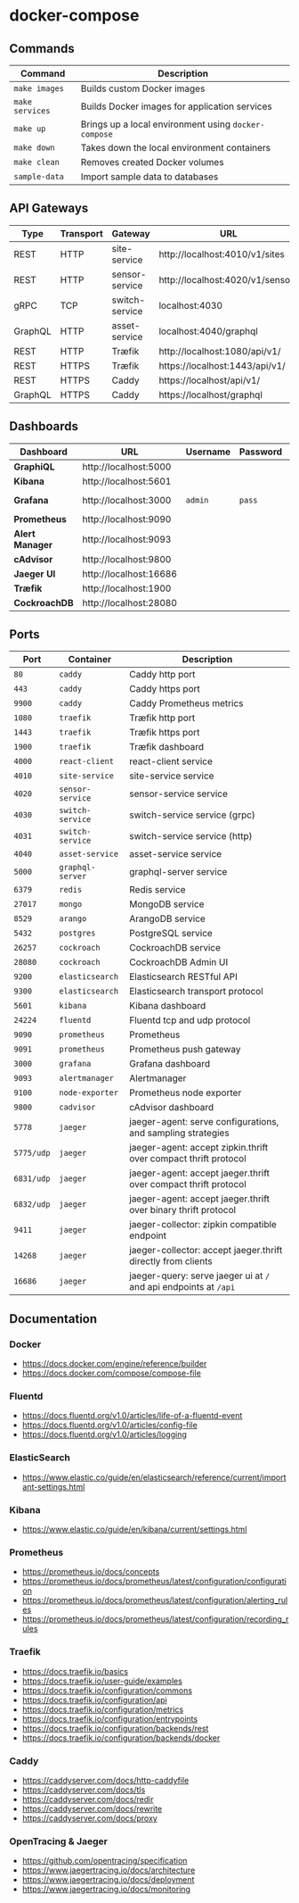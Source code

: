 # docker-compose

## Commands

| Command            | Description                                          |
|--------------------|------------------------------------------------------|
| `make images`      | Builds custom Docker images                          |
| `make services`    | Builds Docker images for application services        |
| `make up`          | Brings up a local environment using `docker-compose` |
| `make down`        | Takes down the local environment containers          |
| `make clean`       | Removes created Docker volumes                       |
| `sample-data`      | Import sample data to databases                      |

## API Gateways

| Type    | Transport | Gateway        | URL                              |
| --------|-----------|----------------|----------------------------------|
| REST    | HTTP      | site-service   | http://localhost:4010/v1/sites   |
| REST    | HTTP      | sensor-service | http://localhost:4020/v1/sensors |
| gRPC    | TCP       | switch-service | localhost:4030                   |
| GraphQL | HTTP      | asset-service  | localhost:4040/graphql           |
| REST    | HTTP      | Træfik         | http://localhost:1080/api/v1/    |
| REST    | HTTPS     | Træfik         | https://localhost:1443/api/v1/   |
| REST    | HTTPS     | Caddy          | https://localhost/api/v1/        |
| GraphQL | HTTPS     | Caddy          | https://localhost/graphql        |


## Dashboards

| Dashboard         | URL                    | Username | Password | Required Information             |
|-------------------|------------------------|----------|----------|----------------------------------|
| **GraphiQL**      | http://localhost:5000  |          |          |                                  |
| **Kibana**        | http://localhost:5601  |          |          | Index Pattern: `fluentd`         |
| **Grafana**       | http://localhost:3000  | `admin`  | `pass`   | Source: `http://prometheus:9090` |
| **Prometheus**    | http://localhost:9090  |          |          |                                  |
| **Alert Manager** | http://localhost:9093  |          |          |                                  |
| **cAdvisor**      | http://localhost:9800  |          |          |                                  |
| **Jaeger UI**     | http://localhost:16686 |          |          |                                  |
| **Træfik**        | http://localhost:1900  |          |          |                                  |
| **CockroachDB**   | http://localhost:28080 |          |          |                                  |

## Ports

| Port       | Container        | Description                                                      |
|------------|------------------|------------------------------------------------------------------|
| `80`       | `caddy`          | Caddy http port                                                  |
| `443`      | `caddy`          | Caddy https port                                                 |
| `9900`     | `caddy`          | Caddy Prometheus metrics                                         |
| `1080`     | `traefik`        | Træfik http port                                                 |
| `1443`     | `traefik`        | Træfik https port                                                |
| `1900`     | `traefik`        | Træfik dashboard                                                 |
| `4000`     | `react-client`   | react-client service                                             |
| `4010`     | `site-service`   | site-service service                                             |
| `4020`     | `sensor-service` | sensor-service service                                           |
| `4030`     | `switch-service` | switch-service service (grpc)                                    |
| `4031`     | `switch-service` | switch-service service (http)                                    |
| `4040`     | `asset-service`  | asset-service service                                            |
| `5000`     | `graphql-server` | graphql-server service                                           |
| `6379`     | `redis`          | Redis service                                                    |
| `27017`    | `mongo`          | MongoDB service                                                  |
| `8529`     | `arango`         | ArangoDB service                                                 |
| `5432`     | `postgres`       | PostgreSQL service                                               |
| `26257`    | `cockroach`      | CockroachDB service                                              |
| `28080`    | `cockroach`      | CockroachDB Admin UI                                             |
| `9200`     | `elasticsearch`  | Elasticsearch RESTful API                                        |
| `9300`     | `elasticsearch`  | Elasticsearch transport protocol                                 |
| `5601`     | `kibana`         | Kibana dashboard                                                 |
| `24224`    | `fluentd`        | Fluentd tcp and udp protocol                                     |
| `9090`     | `prometheus`     | Prometheus                                                       |
| `9091`     | `prometheus`     | Prometheus push gateway                                          |
| `3000`     | `grafana`        | Grafana dashboard                                                |
| `9093`     | `alertmanager`   | Alertmanager                                                     |
| `9100`     | `node-exporter`  | Prometheus node exporter                                         |
| `9800`     | `cadvisor`       | cAdvisor dashboard                                               |
| `5778`     | `jaeger`         | jaeger-agent: serve configurations, and sampling strategies      |
| `5775/udp` | `jaeger`         | jaeger-agent: accept zipkin.thrift over compact thrift protocol  |
| `6831/udp` | `jaeger`         | jaeger-agent: accept jaeger.thrift over compact thrift protocol  |
| `6832/udp` | `jaeger`         | jaeger-agent: accept jaeger.thrift over binary thrift protocol   |
| `9411`     | `jaeger`         | jaeger-collector: zipkin compatible endpoint                     |
| `14268`    | `jaeger`         | jaeger-collector: accept jaeger.thrift directly from clients     |
| `16686`    | `jaeger`         | jaeger-query: serve jaeger ui at `/` and api endpoints at `/api` |

## Documentation

### Docker

  - https://docs.docker.com/engine/reference/builder
  - https://docs.docker.com/compose/compose-file

### Fluentd

  - https://docs.fluentd.org/v1.0/articles/life-of-a-fluentd-event
  - https://docs.fluentd.org/v1.0/articles/config-file
  - https://docs.fluentd.org/v1.0/articles/logging

### ElasticSearch

  - https://www.elastic.co/guide/en/elasticsearch/reference/current/important-settings.html

### Kibana

  - https://www.elastic.co/guide/en/kibana/current/settings.html

### Prometheus

  - https://prometheus.io/docs/concepts
  - https://prometheus.io/docs/prometheus/latest/configuration/configuration
  - https://prometheus.io/docs/prometheus/latest/configuration/alerting_rules
  - https://prometheus.io/docs/prometheus/latest/configuration/recording_rules

### Traefik

  - https://docs.traefik.io/basics
  - https://docs.traefik.io/user-guide/examples
  - https://docs.traefik.io/configuration/commons
  - https://docs.traefik.io/configuration/api
  - https://docs.traefik.io/configuration/metrics
  - https://docs.traefik.io/configuration/entrypoints
  - https://docs.traefik.io/configuration/backends/rest
  - https://docs.traefik.io/configuration/backends/docker

### Caddy

  - https://caddyserver.com/docs/http-caddyfile
  - https://caddyserver.com/docs/tls
  - https://caddyserver.com/docs/redir
  - https://caddyserver.com/docs/rewrite
  - https://caddyserver.com/docs/proxy
  
### OpenTracing & Jaeger

  - https://github.com/opentracing/specification
  - https://www.jaegertracing.io/docs/architecture
  - https://www.jaegertracing.io/docs/deployment
  - https://www.jaegertracing.io/docs/monitoring

